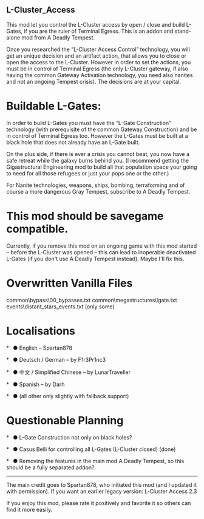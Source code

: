 ##  L-Cluster_Access


This mod let you control the L-Cluster access by open / close and build L-Gates, if you are the ruler of Terminal Egress. This is an addon and stand-alone mod from A Deadly Tempest.


Once you researched the “L-Cluster Access Control” technology, you will get an unique decision and an artifact action, that allows you to close or open the access to the L-Cluster. However in order to set the actions, you must be in control of Terminal Egress (the only L-Cluster gateway, if also having the common Gateway Activation technology, you need also nanites and not an ongoing Tempest crisis). The decisions are at your capital.


#   Buildable L-Gates:

In order to build L-Gates you must have the “L-Gate Construction” technology (with prerequisite of the common Gateway Construction) and be in control of Terminal Egress too. However the L-Gates must be built at a black hole that does not already have an L-Gate built. 

On the plus side, if there is ever a crisis you cannot beat, you now have a safe retreat while the galaxy burns behind you. (I recommend getting the Gigastructural Engineering mod to build all that population space your going to need for all those refugees or just your pops one or the other.)

For Nanite technologies, weapons, ships, bombing, terraforming and of course a more dangerous Gray Tempest, subscribe to A Deadly Tempest.


#   This mod should be savegame compatible.

Currently, if you remove this mod on an ongoing game with this mod started – before the L-Cluster was opened – this can lead to inoperable deactivated L-Gates (if you don't use A Deadly Tempest instead). Maybe I'll fix this.

#   Overwritten Vanilla Files

common\bypass\00_bypasses.txt
common\megastructures\lgate.txt
events\distant_stars_events.txt (only some)

#   Localisations

*⠀● English – Spartan878

*⠀● Deutsch / German – by F1r3Pr1nc3

*⠀● 中文 / Simplified Chinese – by LunarTraveller

*⠀● Spanish – by Darh

*⠀● (all other only slightly with fallback support)

#   Questionable Planning

*⠀● L-Gate Construction not only on black holes?

*⠀● Casus Belli for controlling all L-Gates (L-Cluster closed) (done)

*⠀● Removing the features in the main mod A Deadly Tempest, so this should be a fully separated addon?


---------------------------------------------------------------------------------------------------

The main credit goes to Spartan878, who initiated this mod (and I updated it with permission).
If you want an earlier legacy version: L-Cluster Access 2.3


If you enjoy this mod, please rate it positively and favorite it so others can find it more easily.
